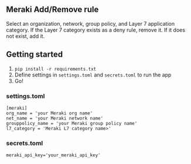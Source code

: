 ## Meraki Add/Remove rule
Select an organization, network, group policy, and Layer 7 application category. If the Layer 7 category exists as a deny rule, remove it. If it does not exist, add it.

## Getting started
1. `pip install -r requirements.txt`
2. Define settings in `settings.toml` and `secrets.toml` to run the app
3. Go!

### settings.toml
```
[meraki]
org_name = 'your Meraki org name'
net_name = 'your Meraki network name'
grouppolicy_name = 'your Meraki group policy name'
l7_category = 'Meraki L7 category name>'
```

### secrets.toml
```
meraki_api_key='your_meraki_api_key'
```